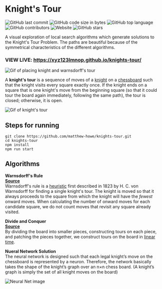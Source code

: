 <p align="center"><h1> Knight's Tour </h1></p>

![GitHub last commit](https://img.shields.io/github/last-commit/matthew-howe/knights-tour) ![GitHub code size in bytes](https://img.shields.io/github/languages/code-size/matthew-howe/knights-tour) ![GitHub top language](https://img.shields.io/github/languages/top/matthew-howe/knights-tour) ![GitHub contributors](https://img.shields.io/github/contributors/matthew-howe/knights-tour) ![Website](https://img.shields.io/website?url=https%3A%2F%2Fmatthew-howe.github.io%2Fknights-tour%2F) ![GitHub stars](https://img.shields.io/github/stars/matthew-howe/knights-tour)


 A visual exploration of local search algorithms which generate solutions to the Knight's Tour Problem. The paths are beautiful because of the symmetrical characteristics of the different algorithms.

### VIEW LIVE: https://xyz123lmnop.github.io/knights-tour/

![Gif of placing knight and warnsdorff's tour](https://github.com/matthew-howe/knights-tour/blob/master/img/kt.gif)

A **knight's tour** is a sequence of moves of a [knight](https://en.wikipedia.org/wiki/Knight_(chess)) on a [chessboard](https://en.wikipedia.org/wiki/Chessboard) such that the knight visits every square exactly once. If the knight ends on a square that is one knight's move from the beginning square (so that it could tour the board again immediately, following the same path), the tour is closed; otherwise, it is open.

![Gif of knight's tour](https://github.com/matthew-howe/knights-tour/blob/master/img/kt2.gif)

## Steps for running

```
git clone https://github.com/matthew-howe/knights-tour.git
cd knights-tour
npm install
npm run start
```

## Algorithms

**Warnsdorff's Rule**  
 [**Source**](https://github.com/matthew-howe/knights-tour/blob/master/src/algorithms/warnsdorf.tsx)  
 Warnsdorff's rule is a [heuristic](https://en.wikipedia.org/wiki/Heuristic) first described in 1823 by H. C. von Warnsdorff for finding a single knight's tour. The knight is moved so that it always proceeds to the square from which the knight will have the *fewest* onward moves. When calculating the number of onward moves for each candidate square, we do not count moves that revisit any square already visited.

**Divide and Conquer**  
 [**Source**](https://github.com/matthew-howe/knights-tour/blob/master/src/algorithms/divideandconquer.tsx)  
 By dividing the board into smaller pieces, constructing tours on each piece, and patching the pieces together, we construct tours on the board in [linear time](https://en.wikipedia.org/wiki/Time_complexity#Linear_time).

**Nueral Network Solution**  
 The neural network is designed such that each legal knight’s move on the chessboard is represented by a neuron. Therefore, the network basically takes the shape of the knight’s graph over an n×n chess board. (A knight’s graph is simply the set of all knight moves on the board)

![Neural Net image](https://upload.wikimedia.org/wikipedia/commons/c/c9/Knight's_Tour_24x24.svg)
